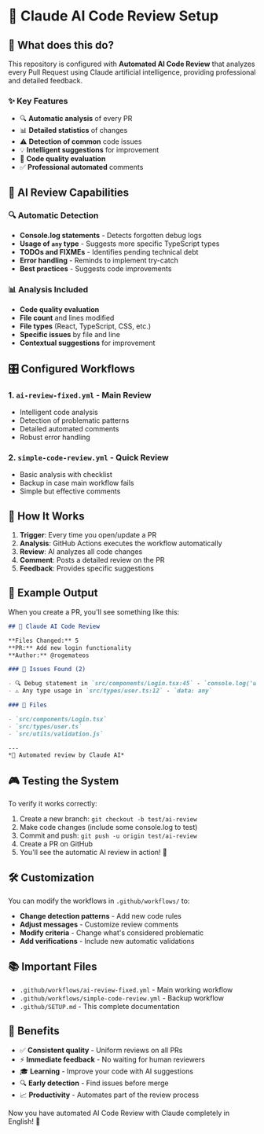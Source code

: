 # 🤖 Claude AI Code Review Setup

## 🎯 What does this do?

This repository is configured with **Automated AI Code Review** that analyzes every Pull Request using Claude artificial intelligence, providing professional and detailed feedback.

### ✨ Key Features

- 🔍 **Automatic analysis** of every PR
- 📊 **Detailed statistics** of changes
- ⚠️ **Detection of common** code issues
- 💡 **Intelligent suggestions** for improvement
- 🎯 **Code quality evaluation**
- ✅ **Professional automated** comments

## 🚀 AI Review Capabilities

### 🔍 Automatic Detection

- **Console.log statements** - Detects forgotten debug logs
- **Usage of `any` type** - Suggests more specific TypeScript types
- **TODOs and FIXMEs** - Identifies pending technical debt
- **Error handling** - Reminds to implement try-catch
- **Best practices** - Suggests code improvements

### 📊 Analysis Included

- **Code quality evaluation**
- **File count** and lines modified
- **File types** (React, TypeScript, CSS, etc.)
- **Specific issues** by file and line
- **Contextual suggestions** for improvement

## 🎛️ Configured Workflows

### 1. `ai-review-fixed.yml` - Main Review
- Intelligent code analysis
- Detection of problematic patterns
- Detailed automated comments
- Robust error handling

### 2. `simple-code-review.yml` - Quick Review
- Basic analysis with checklist
- Backup in case main workflow fails
- Simple but effective comments

## 🔧 How It Works

1. **Trigger**: Every time you open/update a PR
2. **Analysis**: GitHub Actions executes the workflow automatically
3. **Review**: AI analyzes all code changes
4. **Comment**: Posts a detailed review on the PR
5. **Feedback**: Provides specific suggestions

## 📝 Example Output

When you create a PR, you'll see something like this:

```markdown
## 🤖 Claude AI Code Review

**Files Changed:** 5
**PR:** Add new login functionality
**Author:** @rogemateos

### 🚨 Issues Found (2)

- 🔍 Debug statement in `src/components/Login.tsx:45` - `console.log('user data:', userData)`
- ⚠️ Any type usage in `src/types/user.ts:12` - `data: any`

### 📂 Files

- `src/components/Login.tsx`
- `src/types/user.ts`
- `src/utils/validation.js`

---
*🤖 Automated review by Claude AI*
```

## 🎮 Testing the System

To verify it works correctly:

1. Create a new branch: `git checkout -b test/ai-review`
2. Make code changes (include some console.log to test)
3. Commit and push: `git push -u origin test/ai-review`
4. Create a PR on GitHub
5. You'll see the automatic AI review in action! 🚀

## 🛠️ Customization

You can modify the workflows in `.github/workflows/` to:

- **Change detection patterns** - Add new code rules
- **Adjust messages** - Customize review comments
- **Modify criteria** - Change what's considered problematic
- **Add verifications** - Include new automatic validations

## 📚 Important Files

- `.github/workflows/ai-review-fixed.yml` - Main working workflow
- `.github/workflows/simple-code-review.yml` - Backup workflow
- `.github/SETUP.md` - This complete documentation

## 🎯 Benefits

- ✅ **Consistent quality** - Uniform reviews on all PRs
- ⚡ **Immediate feedback** - No waiting for human reviewers
- 🎓 **Learning** - Improve your code with AI suggestions
- 🔍 **Early detection** - Find issues before merge
- 📈 **Productivity** - Automates part of the review process

Now you have automated AI Code Review with Claude completely in English! 🎉